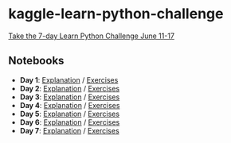 # kaggle-learn-python-challenge

[Take the 7-day Learn Python Challenge June 11-17](https://www.kaggle.com/getting-started/58301)

## Notebooks

- **Day 1**: [Explanation](https://www.kaggle.com/colinmorris/learn-python-challenge-day-1) / [Exercises](https://www.kaggle.com/colinmorris/learn-python-challenge-day-1-exercises)
- **Day 2**: [Explanation](https://www.kaggle.com/colinmorris/learn-python-challenge-day-2) / [Exercises](https://www.kaggle.com/colinmorris/learn-python-challenge-day-2-exercises)
- **Day 3**: [Explanation](https://www.kaggle.com/colinmorris/learn-python-challenge-day-3) / [Exercises](https://www.kaggle.com/colinmorris/learn-python-challenge-day-3-exercises)
- **Day 4**: [Explanation](https://www.kaggle.com/colinmorris/learn-python-challenge-day-4) / [Exercises](https://www.kaggle.com/colinmorris/learn-python-challenge-day-4-exercises)
- **Day 5**: [Explanation](https://www.kaggle.com/colinmorris/learn-python-challenge-day-5) / [Exercises](https://www.kaggle.com/colinmorris/learn-python-challenge-day-5-exercises)
- **Day 6**: [Explanation](https://www.kaggle.com/colinmorris/learn-python-challenge-day-6) / [Exercises](https://www.kaggle.com/colinmorris/learn-python-challenge-day-6-exercises)
- **Day 7**: [Explanation](https://www.kaggle.com/colinmorris/learn-python-challenge-day-7) / [Exercises](https://www.kaggle.com/colinmorris/learn-python-challenge-day-7-exercises)